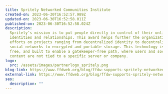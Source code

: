 ```yaml
---
title: Spritely Networked Communities Institute
created-on: 2023-06-30T16:52:57.989Z
updated-on: 2023-06-30T16:52:58.011Z
published-on: 2023-06-30T16:52:58.024Z
description:
  Spritely’s mission is to put people directly in control of their online
  identities and relationships. This award helps further the organization’s
  efforts on projects ranging from decentralized identity to decentralized
  social networks to encrypted and portable storage. This technology is open,
  free, and built to enable a gatekeeper-free path, where users and social
  content are not tied to a specific server or company.
logo:
  src: /assets/images/partnerlogo_spritely.png
blog-link: https://www.ffdweb.org/blog/ffdw-supports-spritely-networked-communities-institute-to-develop-decentralized-social-media/
external-link: https://www.ffdweb.org/blog/ffdw-supports-spritely-networked-communities-institute-to-develop-decentralized-social-media/
seo:
  description: ""
---
```

